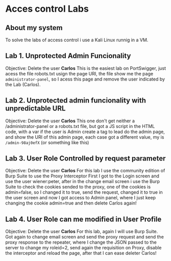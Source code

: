 # Acces control Labs

## About my system

To solve the labs of access control i use a Kali Linux runnig in a VM.

## Lab 1. Unprotected Admin Funcionality

Objective: Delete the user **Carlos**
This is the easiest lab on PortSwigger, just acess the file robots.txt usign the page URI, the file show me the page `administrator-panel`, so I acess this page and remove the user indicated by the Lab (Carlos).

## Lab 2. Unprotected admin funcionality with unpredictable URL

Objective: Delete the user **Carlos**
This one don't get neither a /administrator-panel or a robots.txt file, but got a JS script in the HTML code, with a var if the user is Admin create a tag to lead do the admin page, and show the URI of this admin page, each case got a different value, my is `/admin-98aj0efX` (or something like this)

## Lab 3. User Role Controlled by request parameter

Objective: Delete the user **Carlos**
For this lab I use the community edition of Burp Suite to use the Proxy Interceptor
First I got to the Login screen and use the user wiener:peter, after in the change email screen i use the Burp Suite to check the cookies sended to the proxy, one of the cookies is admin=false, so I changed it to true, send the request, changed it to true in the user screen and now I got access to Admin panel, where I just keep changing the cookie admin=true and then delete Carlos again!

## Lab 4. User Role can me modified in User Profile

Objective: Delete the user **Carlos**
For this lab, again I will use Burp Suite. Got again to change email screen and send the proxy request and send the proxy response to the repeater, where I change the JSON passed to the server to change my roleid=2, send again the requisition on Proxy, disable the interceptor and reload the page, after that I can ease deleter Carlos!
